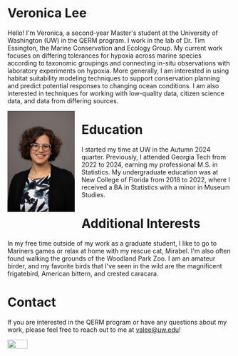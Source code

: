 # Veronica Lee

Hello! I'm Veronica, a second-year Master's student at the University of Washington (UW) in the QERM program. I work in the lab of Dr. Tim Essington, the Marine Conservation and Ecology Group. My current work focuses on differing tolerances for hypoxia across marine species according to taxonomic groupings and connecting in-situ observations with laboratory experiments on hypoxia. More generally, I am interested in using habitat suitability modeling techniques to support conservation planning and predict potential responses to changing ocean conditions. I am also interested in techniques for working with low-quality data, citizen science data, and data from differing sources.

<img src="Veronica Lee Headshot.jpg" align="left" width="30%" height="30%" style="margin-right:15px; margin-bottom:10px;">

# Education

I started my time at UW in the Autumn 2024 quarter. Previously, I attended Georgia Tech from 2022 to 2024, earning my professional M.S. in Statistics. My undergraduate education was at New College of Florida from 2018 to 2022, where I received a BA in Statistics with a minor in Museum Studies.

# Additional Interests

In my free time outside of my work as a graduate student, I like to go to Mariners games or relax at home with my rescue cat, Mirabel. I'm also often found walking the grounds of the Woodland Park Zoo. I am an amateur birder, and my favorite birds that I've seen in the wild are the magnificent frigatebird, American bittern, and crested caracara.

# Contact

If you are interested in the QERM program or have any questions about my work, please feel free to reach out to me at valee@uw.edu!

<img src="IMG_0220 (2).jpg" align="left" width="30%" height="30%" style="margin-right:15px; margin-bottom:10px;">
